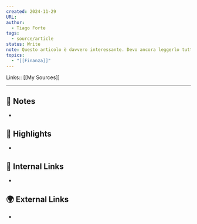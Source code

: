 ```yaml
---
created: 2024-11-29
URL: 
author:
  - Tiago Forte
tags:
  - source/article
status: Write
note: Questo articolo è davvero interessante. Devo ancora leggerlo tutto.
topics:
  - "[[Finanza]]"
---
```

Links:: [[My Sources]]

---

## 📝 Notes

- 



## 🌟 Highlights 

- 



## 🔗 Internal Links

- 

## 🌍 External Links

- 


